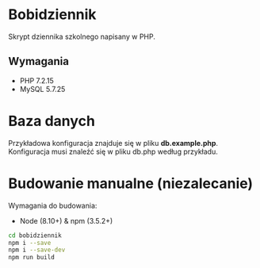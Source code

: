 # Bobidziennik
Skrypt dziennika szkolnego napisany w PHP.

## Wymagania
* PHP 7.2.15
* MySQL 5.7.25

# Baza danych
Przykładowa konfiguracja znajduje się w pliku **db.example.php**. Konfiguracja musi znaleźć się w pliku db.php według przykładu.


# Budowanie manualne (niezalecanie)
Wymagania do budowania:
* Node (8.10+) & npm (3.5.2+)
```bash
cd bobidziennik
npm i --save
npm i --save-dev
npm run build
```
